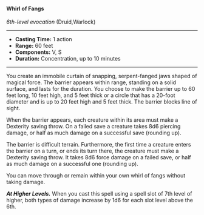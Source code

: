 #### Whirl of Fangs
*6th-level evocation* (Druid,Warlock)
___
- **Casting Time:** 1 action
- **Range:** 60 feet
- **Components:** V, S
- **Duration:** Concentration, up to 10 minutes
---
You create an immobile curtain of snapping, serpent-fanged jaws shaped of magical force. The barrier appears within range, standing on a solid surface, and lasts for the duration. You choose to make the barrier up to 60 feet long, 10 feet high, and 5 feet thick or a circle that has a 20-foot diameter and is up to 20 feet high and 5 feet thick. The barrier blocks line of sight.

When the barrier appears, each creature within its area must make a Dexterity saving throw. On a failed save a creature takes 8d6 piercing damage, or half as much damage on a successful save (rounding up).

The barrier is difficult terrain. Furthermore, the first time a creature enters the barrier on a turn, or ends its turn there, the creature must make a Dexterity saving throw. It takes 8d6 force damage on a failed save, or half as much damage on a successful one (rounding up).

You can move through or remain within your own whirl of fangs without taking damage.

***At Higher Levels.*** When you cast this spell using a spell slot of 7th level of higher, both types of damage increase by 1d6 for each slot level above the 6th.
